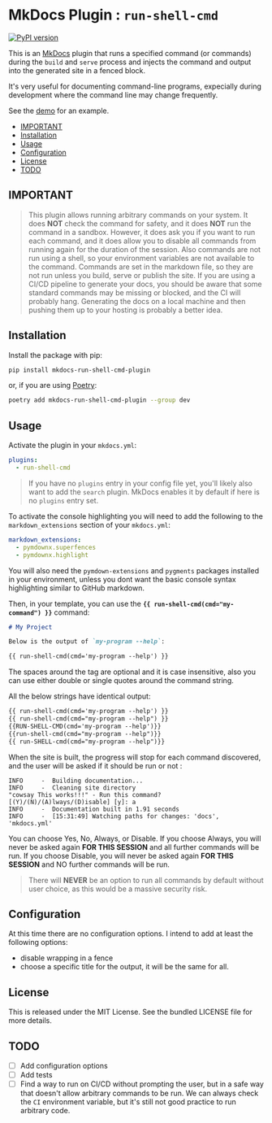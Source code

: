 # MkDocs Plugin : `run-shell-cmd` <!-- omit in toc -->

[![PyPI version](https://badge.fury.io/py/mkdocs-run-shell-cmd-plugin.svg)](https://badge.fury.io/py/mkdocs-run-shell-cmd-plugin)

This is an [MkDocs](https://www.mkdocs.org/) plugin that runs a specified
command (or commands) during the `build` and `serve` process and injects the
command and output into the generated site in a fenced block.

It's very useful for documenting command-line programs, expecially during
development where the command line may change frequently.

See the [demo](https://seapagan.github.io/mkdocs-run-shell-cmd-plugin/) for an
example.

- [IMPORTANT](#important)
- [Installation](#installation)
- [Usage](#usage)
- [Configuration](#configuration)
- [License](#license)
- [TODO](#todo)

## IMPORTANT

  > This plugin allows running arbitrary commands on your system. It does
  > **NOT** check the command for safety, and it does **NOT** run the command in
  > a sandbox. However, it does ask you if you want to run each command, and it
  > does allow you to disable all commands from running again for the duration
  > of the session. Also commands are not run using a shell, so your environment
  > variables are not available to the command. Commands are set in the markdown
  > file, so they are not run unless you build, serve or publish the site. If
  > you are using a CI/CD pipeline to generate your docs, you should be aware
  > that some standard commands may be missing or blocked, and the CI will
  > probably hang. Generating the docs on a local machine and then pushing them
  > up to your hosting is probably a better idea.

## Installation

Install the package with pip:

```bash
pip install mkdocs-run-shell-cmd-plugin
```

or, if you are using [Poetry](https://python-poetry.org):

```bash
poetry add mkdocs-run-shell-cmd-plugin --group dev
```

## Usage

Activate the plugin in your `mkdocs.yml`:

```yaml
plugins:
  - run-shell-cmd
```

 > If you have no `plugins` entry in your config file yet, you'll likely also
want to add the `search` plugin. MkDocs enables it by default if  here is no
`plugins` entry set.

To activate the console highlighting you will need to add the following to the
`markdown_extensions` section of your `mkdocs.yml`:

```yaml
markdown_extensions:
  - pymdownx.superfences
  - pymdownx.highlight
```

You will also need the `pymdown-extensions` and `pygments` packages installed in
your environment, unless you dont want the basic console syntax highlighting
similar to GitHub markdown.

Then, in your template, you can use the **`{{ run-shell-cmd(cmd="my-command") }}`**
command:

```markdown
# My Project

Below is the output of `my-program --help`:

{{ run-shell-cmd(cmd='my-program --help') }}
```

The spaces around the tag are optional and it is case insensitive, also you can
use either double or single quotes around the command string.

All the below strings have identical output:

```markdown
{{ run-shell-cmd(cmd='my-program --help') }}
{{ run-shell-cmd(cmd="my-program --help") }}
{{RUN-SHELL-CMD(cmd='my-program --help')}}
{{run-shell-cmd(cmd="my-program --help")}}
{{ run-SHELL-cmd(cmd="my-program --help")}}
```

When the site is built, the progress will stop for each command discovered, and
the user will be asked if it should be run or not :

```console
INFO     -  Building documentation...
INFO     -  Cleaning site directory
"cowsay This works!!!" - Run this command? [(Y)/(N)/(A)lways/(D)isable] [y]: a
INFO     -  Documentation built in 1.91 seconds
INFO     -  [15:31:49] Watching paths for changes: 'docs', 'mkdocs.yml'

```

You can choose Yes, No, Always, or Disable. If you choose Always, you will never
be asked again **FOR THIS SESSION** and all further commands will be run. If you
choose Disable, you will never be asked again **FOR THIS SESSION** and NO
further commands will be run.

> There will **NEVER** be an option to run all commands by default without user
> choice, as this would be a massive security risk.

## Configuration

At this time there are no configuration options. I intend to add at least the
following options:

- disable wrapping in a fence
- choose a specific title for the output, it will be the same for all.

## License

This is released under the MIT License. See the bundled LICENSE file for more
details.

## TODO

- [ ] Add configuration options
- [ ] Add tests
- [ ] Find a way to run on CI/CD without prompting the user, but in a safe way
  that doesn't allow arbitrary commands to be run. We can always check the `CI`
  environment variable, but it's still not good practice to run arbitrary code.
